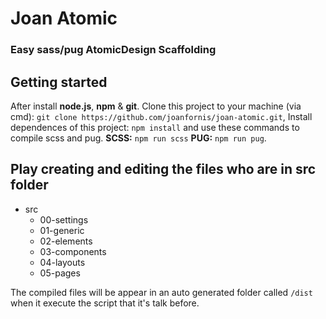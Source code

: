 # Joan Atomic
### Easy sass/pug AtomicDesign Scaffolding

## Getting started

After install **node.js**, **npm** & **git**. Clone this project to your machine (via cmd):
`git clone https://github.com/joanfornis/joan-atomic.git`,
Install dependences of this project: `npm install` and use these commands to compile scss and pug. **SCSS:** `npm run scss`  **PUG:** `npm run pug`.

## Play creating and editing the files who are in **src** folder

* src
  * 00-settings
  * 01-generic
  * 02-elements
  * 03-components
  * 04-layouts
  * 05-pages

The compiled files will be appear in an auto generated folder called `/dist` when it execute the script that it's talk before.
